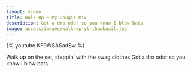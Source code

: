 ```yaml
---
layout: video
title: Walk Up – My Dougie Mix
description: Got a dro odor so you know I blow bats
image: assets/images/walk-up-yt-thumbnail.jpg
---
```


{% youtube KF9WSASadSw %}

Walk up on the set, steppin’ with the swag clothes
Got a dro odor so you know I blow bats
